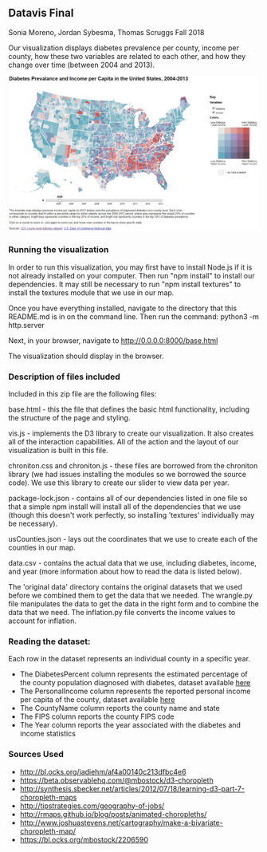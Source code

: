 ## Datavis Final
Sonia Moreno, Jordan Sybesma, Thomas Scruggs
Fall 2018

Our visualization displays diabetes prevalence per county, income per county, how these two variables are related to each other,
and how they change over time (between 2004 and 2013).

![ScreenShot](DiabetesAndIncomeStaticExample.JPG)

### Running the visualization
In order to run this visualization, you may first have to install Node.js if it is not already installed on your
computer. Then run "npm install" to install our dependencies. It may still be necessary to run "npm install textures"
to install the textures module that we use in our map. 

Once you have everything installed, navigate to the directory that this README.md is in on the command line.
Then run the command: python3 -m http.server

Next, in your browser, navigate to http://0.0.0.0:8000/base.html

The visualization should display in the browser.

### Description of files included
Included in this zip file are the following files:

base.html - this the file that defines the basic html functionality, including the structure of the page and styling.

vis.js - implements the D3 library to create our visualization. It also creates all of the interaction capabilities.
         All of the action and the layout of our visualization is built in this file.
         
chroniton.css and chroniton.js - these files are borrowed from the chroniton library (we had issues installing the modules
        so we borrowed the source code). We use this library to create our slider to view data per year.
        
package-lock.json - contains all of our dependencies listed in one file so that a simple npm install will install all of
        the dependencies that we use (though this doesn't work perfectly, so installing 'textures' individually may be
        necessary).
        
usCounties.json - lays out the coordinates that we use to create each of the counties in our map.

data.csv - contains the actual data that we use, including diabetes, income, and year (more information about how to 
           read the data is listed below).

The 'original data' directory contains the original datasets that we used before we combined them to get the data that we
needed. The wrangle.py file manipulates the data to get the data in the right form and to combine the data that we need.
The inflation.py file converts the income values to account for inflation.
        
### Reading the dataset:
Each row in the dataset represents an individual county in a specific year.
* The DiabetesPercent column represents the estimated percentage of the county population diagnosed with diabetes, dataset available [here](https://www.cdc.gov/diabetes/data/countydata/countydataindicators.html)
* The PersonalIncome column represents the reported personal income per capita of the county, dataset available [here](https://apps.bea.gov/regional/histdata/)
* The CountyName column reports the county name and state
* The FIPS column reports the county FIPS code
* The Year column reports the year associated with the diabetes and income statistics

### Sources Used
* http://bl.ocks.org/jadiehm/af4a00140c213dfbc4e6
* https://beta.observablehq.com/@mbostock/d3-choropleth
* http://synthesis.sbecker.net/articles/2012/07/18/learning-d3-part-7-choropleth-maps
* http://tipstrategies.com/geography-of-jobs/
* http://rmaps.github.io/blog/posts/animated-choropleths/
* http://www.joshuastevens.net/cartography/make-a-bivariate-choropleth-map/
* https://bl.ocks.org/mbostock/2206590

